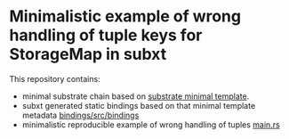 # Minimalistic example of wrong handling of tuple keys for StorageMap in subxt

This repository contains:
- minimal substrate chain based on [substrate minimal template](https://github.com/paritytech/polkadot-sdk-minimal-template).
- subxt generated static bindings based on that minimal template metadata [bindings/src/bindings](https://github.com/mateuszaaa/subxt-tuple-bug/blob/master/bindings/src/bindings.rs)
- minimalistic reproducible example of wrong handling of tuples [main.rs](https://github.com/mateuszaaa/subxt-tuple-bug/blob/master/bindings/src/main.rs)
